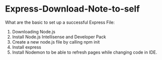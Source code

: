 # Express-Download-Note-to-self

What are the basic to set up a successful Express File:
1) Downloading Node.js
2) Install Node.js Intellisense and Developer Pack
3) Create a new node.js file by calling npm init
4) Install express
5) Install Nodemon to be able to refresh pages while changing code in IDE. 
